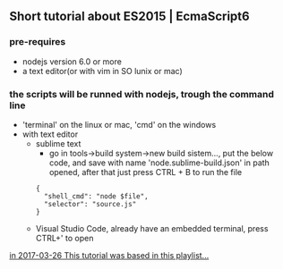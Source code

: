 ## Short tutorial about ES2015 | EcmaScript6

### pre-requires 
* nodejs version 6.0 or more
* a text editor(or with vim in SO lunix or mac)

### the scripts will be runned with nodejs, trough the command line
* 'terminal' on the linux or mac, 'cmd' on the windows
* with text editor
  * sublime text
    * go in tools->build system->new build sistem..., put the below code, and save with name 'node.sublime-build.json' in path opened,
    after that just press CTRL + B to run the file
    ```
    {
      "shell_cmd": "node $file",
      "selector": "source.js"
    }
    ```
  * Visual Studio Code, already have an embedded terminal, press CTRL+' to open
    


[in 2017-03-26 This tutorial was based in this playlist...](https://www.youtube.com/watch?v=vcoMWWVZS7c&list=PLDm7BSK-M5Yk30T65F5yeuCcStOQBPKq2)
